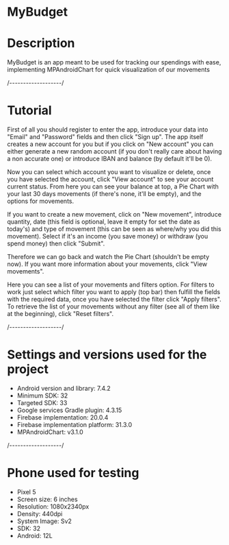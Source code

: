 # MyBudget

# Description
MyBudget is an app meant to be used for tracking our spendings with ease, implementing MPAndroidChart for quick visualization of our movements

/-------------------/

# Tutorial
First of all you should register to enter the app, introduce your data into "Email" and "Password" fields and then click "Sign up".
The app itself creates a new account for you but if you click on "New account" you can either generate a new random account (if you don't really care about having a non accurate one) or introduce IBAN and balance (by default it'll be 0).

Now you can select which account you want to visualize or delete, once you have selected the account, click "View account" to see your account current status.
From here you can see your balance at top, a Pie Chart with your last 30 days movements (if there's none, it'll be empty), and the options for movements.

If you want to create a new movement, click on "New movement", introduce quantity, date (this field is optional, leave it empty for set the date as today's) and type of movement (this can be seen as where/why you did this movement). Select if it's an income (you save money) or withdraw (you spend money) then click "Submit".

Therefore we can go back and watch the Pie Chart (shouldn't be empty now). If you want more information about your movements, click "View movements".

Here you can see a list of your movements and filters option. For filters to work just select which filter you want to apply (top bar) then fulfill the fields with the required data, once you have selected the filter click "Apply filters". To retrieve the list of your movements without any filter (see all of them like at the beginning), click "Reset filters".

/-------------------/

# Settings and versions used for the project
- Android version and library: 7.4.2
- Minimum SDK: 32
- Targeted SDK: 33
- Google services Gradle plugin: 4.3.15
- Firebase implementation: 20.0.4
- Firebase implementation platform: 31.3.0
- MPAndroidChart: v3.1.0

/-------------------/

# Phone used for testing
- Pixel 5
- Screen size: 6 inches
- Resolution: 1080x2340px
- Density: 440dpi
- System Image: Sv2
- SDK: 32
- Android: 12L
